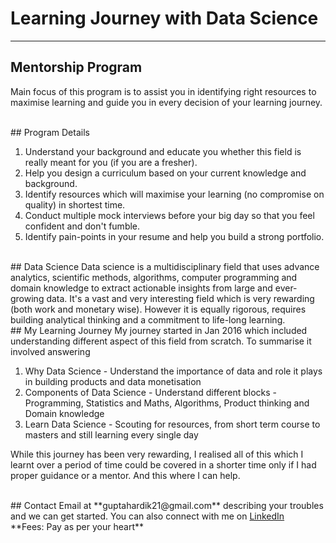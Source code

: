 # Learning Journey with Data Science
---
## Mentorship Program

Main focus of this program is to assist you in identifying right resources to maximise learning and guide you in every decision of your learning journey. 

<br>
## Program Details

1. Understand your background and educate you whether this field is really meant for you (if you are a fresher).
2. Help you design a curriculum based on your current knowledge and background.
3. Identify resources which will maximise your learning (no compromise on quality) in shortest time.
4. Conduct multiple mock interviews before your big day so that you feel confident and don't fumble. 
5. Identify pain-points in your resume and help you build a strong portfolio.

<br>
## Data Science
Data science is a multidisciplinary field that uses advance analytics, scientific methods, algorithms, computer programming and domain knowledge to extract actionable insights from large and ever-growing data. It's a vast and very interesting field which is very rewarding (both work and monetary wise). However it is equally rigorous, requires building analytical thinking and a commitment to life-long learning.  

<br>
## My Learning Journey
My journey started in Jan 2016 which included understanding different aspect of this field from scratch. To summarise it involved answering

1. Why Data Science - Understand the importance of data and role it plays in building products and data monetisation
2. Components of Data Science - Understand different blocks - Programming, Statistics and Maths, Algorithms, Product thinking and Domain knowledge
3. Learn Data Science - Scouting for resources, from short term course to masters and still learning every single day

While this journey has been very rewarding, I realised all of this which I learnt over a period of time could be covered in a shorter time only if I had proper guidance or a mentor. And this where I can help. 


<br>
## Contact
Email at **guptahardik21@gmail.com** describing your troubles and we can get started. You can also connect with me on <a href="https://www.linkedin.com/in/hardiklgupta/">LinkedIn</a>
<br>
**Fees: Pay as per your heart**

